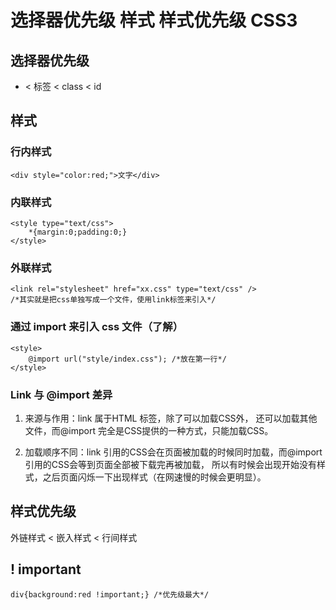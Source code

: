 # 选择器优先级 样式 样式优先级 CSS3

## 选择器优先级

* < 标签 < class < id

## 样式

### 行内样式

    <div style="color:red;">文字</div>

### 内联样式

    <style type="text/css">
        *{margin:0;padding:0;}
    </style>

### 外联样式

    <link rel="stylesheet" href="xx.css" type="text/css" />
    /*其实就是把css单独写成一个文件，使用link标签来引入*/
    
### 通过 import 来引入 css 文件（了解）

    <style>
        @import url("style/index.css"); /*放在第一行*/
    </style>

### Link 与 @import 差异

1. 来源与作用：link 属于HTML 标签，除了可以加载CSS外， 还可以加载其他文件，而@import 完全是CSS提供的一种方式，只能加载CSS。

2. 加载顺序不同：link 引用的CSS会在页面被加载的时候同时加载，而@import 引用的CSS会等到页面全部被下载完再被加载， 所以有时候会出现开始没有样式，之后页面闪烁一下出现样式（在网速慢的时候会更明显）。

## 样式优先级

外链样式 < 嵌入样式 < 行间样式

## ! important

    div{background:red !important;} /*优先级最大*/





